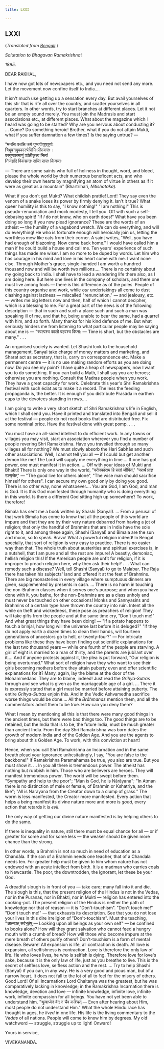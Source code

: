 ```yaml
---
title: LXXI

---
```





  

  


## LXXI

(*Translated from [Bengali](b7159e6071.pdf)* )

*Salutation to Bhagavan Ramakrishna*!

*1895*.

DEAR RAKHAL,

I have now got lots of newspapers etc., and you need not send any more.
Let the movement now confine itself to India....

It isn't much use getting up a sensation every day. But avail yourselves
of this stir that is rife all over the country, and scatter yourselves
in all quarters. In other words, try to start branches at different
places. Let it not be an empty sound merely. You must join the Madrasis
and start associations etc., at different places. What about the
magazine which I heard was going to be started? Why are you nervous
about conducting it? ... Come? Do something heroic! Brother, what if you
do not attain Mukti, what if you suffer damnation a few times? Is the
saying untrue? —

"मनसि वचसि कये पुण्यपीयूषपूर्णाः  
त्रिभुवनमुपकारश्रेणिभिः प्रीणयन्तः।  
परगुणपरमाणुं पर्वतीकृत्य नित्यं  
निजहृदि विकसन्तः सन्ति सन्तः कियन्तः

— There are some saints who full of holiness in thought, word, and
bleed, please the whole world by their numerous beneficent acts, and who
develop their own hearts by magnifying an atom of virtue in others as if
it were as great as a mountain" (Bhartrihari, *Nitishataka*).

What if you don't get Mukti? What childish prattle! Lord! They say even
the venom of a snake loses its power by firmly denying it. Isn't it
true? What queer humility is this to say, "I know nothing!" "I am
nothing!" This is pseudo-renunciation and mock modesty, I tell you. Off
with such a self-debasing spirit! "If *I* do not know, who on earth
does!" What have you been doing so long if you now plead ignorance?
These are the words of an atheist — the humility of a vagabond wretch.
We can do everything, and will do everything! He who is fortunate enough
will heroically join us, letting the worthless mew like cats from their
corner. A saint writes, "Well, you have had enough of blazoning. Now
come back home." I would have called him a man if he could build a house
and call me. Ten years' experience of such things has made me wiser. I
am no more to be duped by words. Let him who has courage in his mind and
love in his heart come with me. I want none else. Through Mother's
grace, single-handed I am worth a hundred thousand now and will be worth
two millions.... There is no certainty about my going back to India. I
shall have to lead a wandering life there also, as I am doing here. But
here one lives in the company of scholars, and there one must live among
fools — there is this difference as of the poles. People of this country
organise and work, while *our* undertakings all come to dust clashing
against laziness — miscalled "renunciation," — and jealousy, etc. —
writes me big letters now and then, half of which I cannot decipher,
which is a blessing to me. For a great part of the news is of the
following description — that in such and such a place such and such a
man was speaking ill of me, and that he, being unable to bear the same,
had a quarrel with him, and so forth. Many thanks for his kind defence
of me. But what seriously hinders me from listening to what particular
people may be saying about me is — "स्वल्पश्च कालो बहवश्च विघ्ना: — Time
is short, but the obstacles are many." . . .

An organised society is wanted. Let Shashi look to the household
management, Sanyal take charge of money matters and marketing, and
Sharat act as secretary, that is, carry on correspondence etc. Make a
permanent centre — it is no use making random efforts as you are doing
now. Do you see my point? I have quite a heap of newspapers, now I want
you to do something. If you can build a Math, I shall say you are
heroes; otherwise you are nothing. Consult the Madras people when you
work. They have a great capacity for work. Celebrate this year's Shri
Ramakrishna festival with such éclat as to make it a record. The less
the feeding propaganda is, the better. It is enough if you distribute
Prasâda in earthen cups to the devotees standing in rows....

I am going to write a very short sketch of Shri Ramakrishna's life in
English, which I shall send you. Have it printed and translated into
Bengali and sell it at the festival — people do not read books that are
distributed free. Fix some nominal price. Have the festival done with
great pomp. . . .

You must have an all-sided intellect to do efficient work. In any towns
or villages you may visit, start an association wherever you find a
number of people revering Shri Ramakrishna. Have you travelled through
so many villages all for nothing? We must slowly absorb the Hari Sabhâs
and such other associations. Well, I cannot tell you all — if I could
but get another demon like me! The Lord will supply me everything in
time.... If one has got power, one must manifest it in action. ... Off
with your ideas of Mukti and Bhakti! There is only one way in the world,
"परोपकाराय हि सतां जीवितं," "परार्थे प्राज्ञ उत्सृजेत्" — "The good live
for others alone", "The wise man should sacrifice himself for others". I
can secure my own good only by doing you good. There is no other way,
none whatsoever.... You are God, I am God, and man is God. It is this
God manifested through humanity who is doing everything in this world.
Is there a different God sitting high up somewhere? To work, therefore!

Bimala has sent me a book written by Shashi (Sanyal). ... From a perusal
of that work Bimala has come to know that all the people of this world
are impure and that they are by their very nature debarred from having a
jot of religion; that only the handful of Brahmins that are in India
have the sole right to it, and among these again, Shashi (Sanyal) and
Bimala are the sun and moon, so to speak. Bravo! What a powerful
religion indeed! In Bengal specially, that sort of religion is very easy
to practice. There is no easier way than that. The whole truth about
austerities and spiritual exercises is, in a nutshell, that I am pure
and all the rest are impure! A beastly, demoniac, hellish religion this!
If the American people are unfit for religion, if it is improper to
preach religion here, why then ask their help? . . . What can remedy
such a disease? Well, tell Shashi (Sanyal) to go to Malabar. The Raja
there has taken his subjects' land and offered it at the feet of
Brahmins. There are big monasteries in every village where sumptuous
dinners are given, supplemented by presents in cash. ... There is no
harm in touching the non-Brahmin classes when it serves one's purpose;
and when you have done with it, you bathe, for the non-Brahmins are as a
class unholy and must never be touched on other occasions! Monks and
Sannyasins and Brahmins of a certain type have thrown the country into
ruin. Intent all the while on theft and wickedness, these pose as
preachers of religion! They will take gifts from the people and at the
same time cry, "Don't touch me!" And what great things they have been
doing! — "If a potato happens to touch a brinjal, how long will the
universe last before it is deluged?" "If they do not apply earth a dozen
times to clean their hands, will fourteen generations of ancestors go to
hell, or twenty-four?" — For intricate problems like these they have
been finding out scientific explanations for the last two thousand years
— while one fourth of the people are starving. A girl of eight is
married to a man of thirty, and the parents are jubilant over it.... And
if anyone protests against it, the plea is put forward, "Our religion is
being overturned." What sort of religion have they who want to see their
girls becoming mothers before they attain puberty even and offer
scientific explanations for it? Many, again, lay the blame at the door
of the Mohammedans. They are to blame, indeed! Just read the
*Grihya-Sutras* through and see what is given as the marriageable age of
a girl. ... There it is expressly stated that a girl must be married
before attaining puberty. The entire *Grihya-Sutras* enjoin this. And in
the Vedic Ashvamedha sacrifice worse things would be done.... All the
*Brâhmanas* mention them, and all the commentators admit them to be
true. How can you deny them?

What I mean by mentioning all this is that there were many good things
in the ancient times, but there were bad things too. The good things are
to be retained, but the India that is to be, the future India, must be
much greater than ancient India. From the day Shri Ramakrishna was born
dates the growth of modern India and of the Golden Age. And you are the
agents to bring about this Golden Age. To work, with this conviction at
heart!

Hence, when you call Shri Ramakrishna an Incarnation and in the same
breath plead your ignorance unhesitatingly, I say, "You are false to the
backbone!" If Ramakrishna Paramahamsa be true, you also are true. But
you must show it. ... In you all there is tremendous power. The atheist
has nothing but rubbish in him. Those who are believers are heroes. They
will manifest tremendous power. The world will be swept before them.
"Sympathy and help to the poor"; "Man is God, he is Nârâyana"; "In Atman
there is no distinction of male or female, of Brahmin or Kshatriya, and
the like"; "All is Narayana from the Creator down to a clump of grass."
The worm is less manifested, the Creator more manifested. Every action
that helps a being manifest its divine nature more and more is *good*,
every action that retards it is *evil*.

The only way of getting our divine nature manifested is by helping
others to do the same.

If there is inequality in nature, still there must be equal chance for
all — or if greater for some and for some less — the weaker should be
given more chance than the strong.

In other words, a Brahmin is not so much in need of education as a
Chandâla. If the son of a Brahmin needs one teacher, that of a Chandala
needs ten. For greater help must be given to him whom nature has not
endowed with an acute intellect from birth. It is a madman who carries
coals to Newcastle. The poor, the downtrodden, the ignorant, let these
be your God.

A dreadful slough is in front of you — take care; many fall into it and
die. The slough is this, that the present religion of the Hindus is not
in the Vedas, nor in the Puranas, nor in Bhakti, nor in Mukti — religion
has entered into the cooking-pot. The present religion of the Hindus is
neither the path of knowledge nor that of reason — it is
"Don't-touchism". "Don't touch me!" "Don't touch me!" — that exhausts
its description. See that you do not lose your lives in this dire
irreligion of "Don't-touchism". Must the teaching, "आत्मवत् सर्वभूतेषु —
Looking upon all beings as your own self" — be confined to books alone?
How will they grant salvation who cannot feed a hungry mouth with a
crumb of bread? How will those who become impure at the mere breath of
others purify others? Don't-touchism is a form of mental disease.
Beware! All expansion is life, all contraction is death. All love is
expansion, all selfishness is contraction. Love is therefore the only
law of life. He who loves lives, he who is selfish is dying. Therefore
love for love's sake, because it is the only law of life, just as you
breathe to live. This is the secret of selfless love, selfless action
and the rest. ... Try to help Shashi (Sanyal) if you can, in any way. He
is a very good and pious man, but of a narrow heart. It does not fall to
the lot of all to feel for the misery of others. Good Lord! Of all
Incarnations Lord Chaitanya was the greatest, but he was comparatively
lacking in knowledge; in the Ramakrishna Incarnation there is knowledge,
devotion and love — infinite knowledge, infinite love, infinite work,
infinite compassion for all beings. You have not yet been able to
understand him. "श्रुत्वाप्येनं वेद न चैव कश्चित् — Even after hearing
about Him, most people do not understand Him." What the whole Hindu race
has thought in ages, he *lived* in one life. His life is the living
commentary to the *Vedas* of all nations. People will come to know him
by degrees. My old watchword — struggle, struggle up to light! Onward! 

Yours in service,

VIVEKANANDA.


